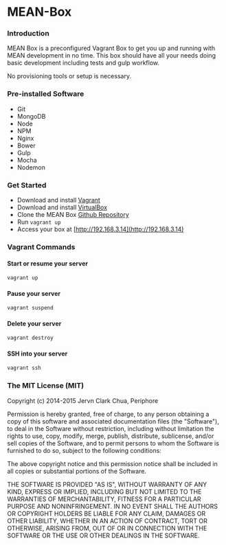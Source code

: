 # MEAN-Box

### Introduction

MEAN Box is a preconfigured Vagrant Box to get you up and running with MEAN development in no time. This box should have all your needs doing basic development including tests and gulp workflow.

No provisioning tools or setup is necessary.

### Pre-installed Software

- Git
- MongoDB
- Node
- NPM
- Nginx
- Bower
- Gulp
- Mocha
- Nodemon

### Get Started

- Download and install [Vagrant](https://vagrantup.com)
- Download and install [VirtualBox](https://www.virtualbox.org)
- Clone the MEAN Box [Github Repository](https://github.com/periphore/mean-box)
- Run ``` vagrant up ```
- Access your box at [http://192.168.3.14](http://192.168.3.14)

### Vagrant Commands

#### Start or resume your server
```bash
vagrant up
```

#### Pause your server
```bash
vagrant suspend
```

#### Delete your server
```bash
vagrant destroy
```

#### SSH into your server
```bash
vagrant ssh
```

### The MIT License (MIT)

Copyright (c) 2014-2015 Jervn Clark Chua, Periphore

Permission is hereby granted, free of charge, to any person obtaining a copy of this software and associated documentation files (the "Software"), to deal in the Software without restriction, including without limitation the rights to use, copy, modify, merge, publish, distribute, sublicense, and/or sell copies of the Software, and to permit persons to whom the Software is furnished to do so, subject to the following conditions:

The above copyright notice and this permission notice shall be included in all copies or substantial portions of the Software.

THE SOFTWARE IS PROVIDED "AS IS", WITHOUT WARRANTY OF ANY KIND, EXPRESS OR IMPLIED, INCLUDING BUT NOT LIMITED TO THE WARRANTIES OF MERCHANTABILITY, FITNESS FOR A PARTICULAR PURPOSE AND NONINFRINGEMENT. IN NO EVENT SHALL THE AUTHORS OR COPYRIGHT HOLDERS BE LIABLE FOR ANY CLAIM, DAMAGES OR OTHER LIABILITY, WHETHER IN AN ACTION OF CONTRACT, TORT OR OTHERWISE, ARISING FROM, OUT OF OR IN CONNECTION WITH THE SOFTWARE OR THE USE OR OTHER DEALINGS IN THE SOFTWARE.